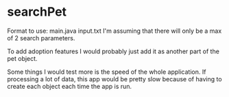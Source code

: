 # searchPet

Format to use: main.java input.txt
I'm assuming that there will only be a max of 2 search parameters.

To add adoption features I would probably just add it as another part of the pet object. 

Some things I would test more is the speed of the whole application. If processing a lot of data, this app would be pretty slow because of having to create each object each time the app is run. 
